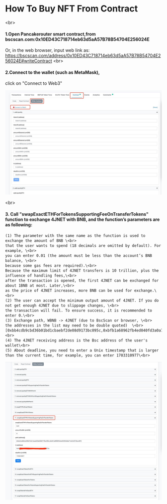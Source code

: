 How To Buy NFT From Contract
====

\<br> 
#### 1.Open Pancakerouter smart contract,from bscscan.com:0x10ED43C718714eb63d5aA57B78B54704E256024E
  Or, in the web browser, input web link as:
  https://bscscan.com/address/0x10ED43C718714eb63d5aA57B78B54704E256024E#writeContract
\<br> 
#### 2.Connect to the wallet (such as MetaMask), 
  click on  "Connect to Web3"

  ![Image text](https://raw.githubusercontent.com/4jnet/Operational_Guidelines/main/images/ScreenShot1.jpg)

\<br> 
#### 3. Call "swapExactETHForTokensSupportingFeeOnTransferTokens" function to exchange 4JNET with BNB, and the function’s parameters are as following:
    (1) The parameter with the same name as the function is used to exchange the amount of BNB \<br> 
    that the user wants to spend (18 decimals are omitted by default). For example, \<br> 
    you can enter 0.01 (the amount must be less than the account’s BNB balance, \<br> 
    because some gas fees are required).\<br> 
    Because the maximum limit of 4JNET transfers is 10 trillion, plus the influence of handling fees,\<br> 
    after the transaction is opened, the first 4JNET can be exchanged for about 1BNB at most. Later,\<br> 
    as the price of 4JNET increases, more BNB can be used for exchange.\<br> 
    (2) The user can accept the minimum output amount of 4JNET. If you do not get enough 4JNET due to slippage changes, \<br> 
    the transaction will fail. To ensure success, it is recommended to enter 0.\<br> 
    (3) Exchange path, WBNB -> 4JNET (due to BscScan or browser, \<br> 
    the addresses in the list may need to be double quoted)  \<br> 
    [0xbb4cdb9cbd36b01bd1cbaebf2de08d9173bc095c,0xbfb1a68962fb4ed040fd3a0a71dc2c2015bcc667]\<br> 
    (4) The 4JNET receiving address is the Bsc address of the user's wallet\<br> 
    (5) About deadline, you need to enter a Unix timestamp that is larger than the current time, for example, you can enter 1703310977\<br> 
![Image text](https://raw.githubusercontent.com/4jnet/Operational_Guidelines/main/images/ScreenShot2.jpg)

